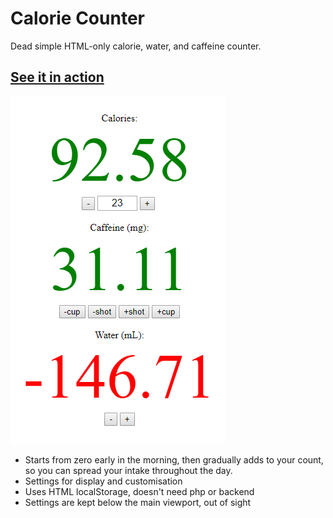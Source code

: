 # Calorie Counter
Dead simple HTML-only calorie, water, and caffeine counter.

## [See it in action](http://freddyouellette.com/health)

![Health Counter](https://github.com/freddyouellette/calorie-counter/raw/master/screenshot.png)

* Starts from zero early in the morning, then gradually adds to your count, so you can spread your intake throughout the day.
* Settings for display and customisation
* Uses HTML localStorage, doesn't need php or backend
* Settings are kept below the main viewport, out of sight
